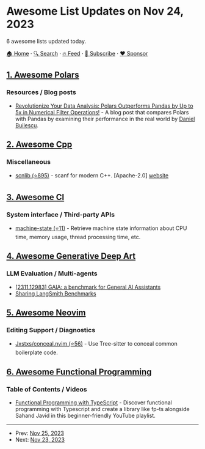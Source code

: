 # Awesome List Updates on Nov 24, 2023

6 awesome lists updated today.

[🏠 Home](/README.md) · [🔍 Search](https://www.trackawesomelist.com/search/) · [🔥 Feed](https://www.trackawesomelist.com/rss.xml) · [📮 Subscribe](https://trackawesomelist.us17.list-manage.com/subscribe?u=d2f0117aa829c83a63ec63c2f&id=36a103854c) · [❤️  Sponsor](https://github.com/sponsors/theowenyoung)



## [1. Awesome Polars](/content/ddotta/awesome-polars/README.md)

### Resources / Blog posts

*   [Revolutionize Your Data Analysis: Polars Outperforms Pandas by Up to 5x in Numerical Filter Operations!](https://medium.com/@riellygriffiths/working-with-datetime-data-in-polars-9bb57e7f6304) - A blog post that compares Polars with Pandas by examining their performance in the real world by [Daniel Builescu](https://medium.com/@danielbuilescu).

## [2. Awesome Cpp](/content/fffaraz/awesome-cpp/README.md)

### Miscellaneous

*   [scnlib (⭐895)](https://github.com/eliaskosunen/scnlib) - scanf for modern C++. \[Apache-2.0] [website](https://v1.scnlib.dev/)

## [3. Awesome Cl](/content/CodyReichert/awesome-cl/README.md)

### System interface / Third-party APIs

*   [machine-state (⭐11)](https://github.com/Shinmera/machine-state/) -  Retrieve machine state information about CPU time, memory usage, thread processing time, etc.

## [4. Awesome Generative Deep Art](/content/filipecalegario/awesome-generative-deep-art/README.md)

### LLM Evaluation / Multi-agents

*   [\[2311.12983\] GAIA: a benchmark for General AI Assistants](https://arxiv.org/abs/2311.12983)
*   [Sharing LangSmith Benchmarks](https://blog.langchain.dev/public-langsmith-benchmarks/)

## [5. Awesome Neovim](/content/rockerBOO/awesome-neovim/README.md)

### Editing Support / Diagnostics

*   [Jxstxs/conceal.nvim (⭐56)](https://github.com/Jxstxs/conceal.nvim) - Use Tree-sitter to conceal common boilerplate code.

## [6. Awesome Functional Programming](/content/lucasviola/awesome-functional-programming/README.md)

### Table of Contents / Videos

*   [Functional Programming with TypeScript](https://www.youtube.com/playlist?list=PLuPevXgCPUIMbCxBEnc1dNwboH6e2ImQo) - Discover functional programming with Typescript and create a library like fp-ts alongside Sahand Javid in this beginner-friendly YouTube playlist.

---

- Prev: [Nov 25, 2023](/content/2023/11/25/README.md)
- Next: [Nov 23, 2023](/content/2023/11/23/README.md)